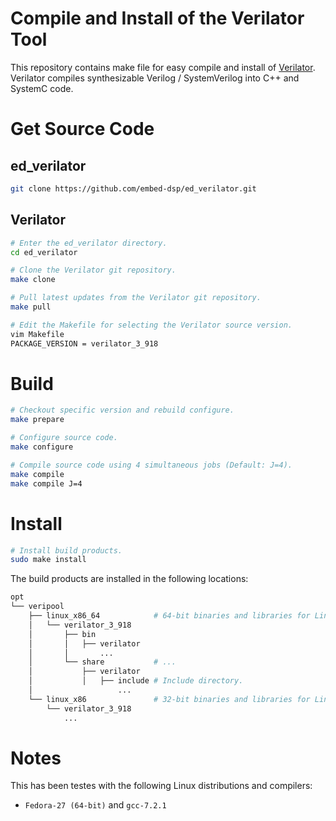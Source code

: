 
Compile and Install of the Verilator Tool
=========================================

This repository contains make file for easy compile and install of [Verilator](https://www.veripool.org/wiki/verilator).
Verilator compiles synthesizable Verilog / SystemVerilog into C++ and SystemC code.

Get Source Code
===============

## ed_verilator
```bash
git clone https://github.com/embed-dsp/ed_verilator.git
```

## Verilator
```bash
# Enter the ed_verilator directory.
cd ed_verilator

# Clone the Verilator git repository.
make clone

# Pull latest updates from the Verilator git repository.
make pull

# Edit the Makefile for selecting the Verilator source version.
vim Makefile
PACKAGE_VERSION = verilator_3_918
```

Build
=====
```bash
# Checkout specific version and rebuild configure.
make prepare

# Configure source code.
make configure

# Compile source code using 4 simultaneous jobs (Default: J=4).
make compile
make compile J=4
```

Install
=======
```bash
# Install build products.
sudo make install
```

The build products are installed in the following locations:
```bash
opt
└── veripool
    ├── linux_x86_64            # 64-bit binaries and libraries for Linux
    │   └── verilator_3_918
    │       ├── bin
    │       │   ├── verilator
    │       │       ...
    │       └── share           # ...
    │           ├── verilator
    │           │   ├── include # Include directory.
    │                   ...
    └── linux_x86               # 32-bit binaries and libraries for Linux
        └── verilator_3_918
            ...
```

Notes
=====

This has been testes with the following Linux distributions and compilers:
* `Fedora-27 (64-bit)` and `gcc-7.2.1`

